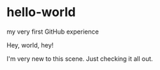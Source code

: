 # hello-world
my very first GitHub experience

Hey, world, hey!

I'm very new to this scene.  Just checking it all out.
